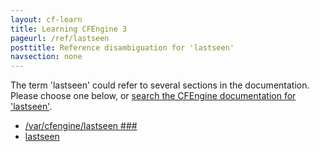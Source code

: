 ```yaml
---
layout: cf-learn
title: Learning CFEngine 3
pageurl: /ref/lastseen
posttitle: Reference disambiguation for 'lastseen'
navsection: none
---
```


The term 'lastseen' could refer to several sections in the documentation. Please choose one below, or
[search the CFEngine documentation for 'lastseen'](http://docs.cfengine.com/latest/search.html?q=lastseen).

- [/var/cfengine/lastseen \#\#\#](http://docs.cfengine.com/latest/guide-introduction-directory-structure.html#var-cfengine-lastseen-###)
- [lastseen](http://docs.cfengine.com/latest/reference-promise-types-reports.html#lastseen)
